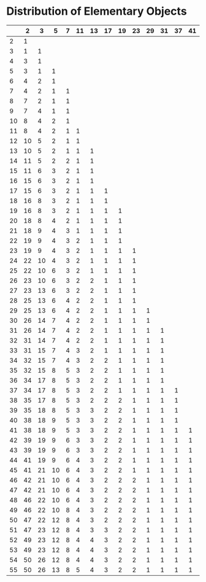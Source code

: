 # Distribution of Elementary Objects

|  | 2| 3| 5|7|11|13|17|19|23|29|31|37|41|43|47|53|
|--|--|--|--|-|--|--|--|--|--|--|--|--|--|--|--|--|
| 2| 1|  |  | |  |  |  |  |  |  |  |  |  |  |  |  |
| 3| 1| 1|  | |  |  |  |  |  |  |  |  |  |  |  |  |
| 4| 3| 1|  | |  |  |  |  |  |  |  |  |  |  |  |  |
| 5| 3| 1| 1| |  |  |  |  |  |  |  |  |  |  |  |  |
| 6| 4| 2| 1| |  |  |  |  |  |  |  |  |  |  |  |  |
| 7| 4| 2| 1|1|  |  |  |  |  |  |  |  |  |  |  |  |
| 8| 7| 2| 1|1|  |  |  |  |  |  |  |  |  |  |  |  |
| 9| 7| 4| 1|1|  |  |  |  |  |  |  |  |  |  |  |  |
|10| 8| 4| 2|1|  |  |  |  |  |  |  |  |  |  |  |  |
|11| 8| 4| 2|1| 1|  |  |  |  |  |  |  |  |  |  |  |
|12|10| 5| 2|1| 1|  |  |  |  |  |  |  |  |  |  |  |
|13|10| 5| 2|1| 1| 1|  |  |  |  |  |  |  |  |  |  |
|14|11| 5| 2|2| 1| 1|  |  |  |  |  |  |  |  |  |  |
|15|11| 6| 3|2| 1| 1|  |  |  |  |  |  |  |  |  |  |
|16|15| 6| 3|2| 1| 1|  |  |  |  |  |  |  |  |  |  |
|17|15| 6| 3|2| 1| 1| 1|  |  |  |  |  |  |  |  |  |
|18|16| 8| 3|2| 1| 1| 1|  |  |  |  |  |  |  |  |  |
|19|16| 8| 3|2| 1| 1| 1| 1|  |  |  |  |  |  |  |  |
|20|18| 8| 4|2| 1| 1| 1| 1|  |  |  |  |  |  |  |  |
|21|18| 9| 4|3| 1| 1| 1| 1|  |  |  |  |  |  |  |  |
|22|19| 9| 4|3| 2| 1| 1| 1|  |  |  |  |  |  |  |  |
|23|19| 9| 4|3| 2| 1| 1| 1| 1|  |  |  |  |  |  |  |
|24|22|10| 4|3| 2| 1| 1| 1| 1|  |  |  |  |  |  |  |
|25|22|10| 6|3| 2| 1| 1| 1| 1|  |  |  |  |  |  |  |
|26|23|10| 6|3| 2| 2| 1| 1| 1|  |  |  |  |  |  |  |
|27|23|13| 6|3| 2| 2| 1| 1| 1|  |  |  |  |  |  |  |
|28|25|13| 6|4| 2| 2| 1| 1| 1|  |  |  |  |  |  |  |
|29|25|13| 6|4| 2| 2| 1| 1| 1| 1|  |  |  |  |  |  |
|30|26|14| 7|4| 2| 2| 1| 1| 1| 1|  |  |  |  |  |  |
|31|26|14| 7|4| 2| 2| 1| 1| 1| 1| 1|  |  |  |  |  |
|32|31|14| 7|4| 2| 2| 1| 1| 1| 1| 1|  |  |  |  |  |
|33|31|15| 7|4| 3| 2| 1| 1| 1| 1| 1|  |  |  |  |  |
|34|32|15| 7|4| 3| 2| 2| 1| 1| 1| 1|  |  |  |  |  |
|35|32|15| 8|5| 3| 2| 2| 1| 1| 1| 1|  |  |  |  |  |
|36|34|17| 8|5| 3| 2| 2| 1| 1| 1| 1|  |  |  |  |  |
|37|34|17| 8|5| 3| 2| 2| 1| 1| 1| 1| 1|  |  |  |  |
|38|35|17| 8|5| 3| 2| 2| 2| 1| 1| 1| 1|  |  |  |  |
|39|35|18| 8|5| 3| 3| 2| 2| 1| 1| 1| 1|  |  |  |  |
|40|38|18| 9|5| 3| 3| 2| 2| 1| 1| 1| 1|  |  |  |  |
|41|38|18| 9|5| 3| 3| 2| 2| 1| 1| 1| 1| 1|  |  |  |
|42|39|19| 9|6| 3| 3| 2| 2| 1| 1| 1| 1| 1|  |  |  |
|43|39|19| 9|6| 3| 3| 2| 2| 1| 1| 1| 1| 1| 1|  |  |
|44|41|19| 9|6| 4| 3| 2| 2| 1| 1| 1| 1| 1| 1|  |  |
|45|41|21|10|6| 4| 3| 2| 2| 1| 1| 1| 1| 1| 1|  |  |
|46|42|21|10|6| 4| 3| 2| 2| 2| 1| 1| 1| 1| 1|  |  |
|47|42|21|10|6| 4| 3| 2| 2| 2| 1| 1| 1| 1| 1| 1|  |
|48|46|22|10|6| 4| 3| 2| 2| 2| 1| 1| 1| 1| 1| 1|  |
|49|46|22|10|8| 4| 3| 2| 2| 2| 1| 1| 1| 1| 1| 1|  |
|50|47|22|12|8| 4| 3| 2| 2| 2| 1| 1| 1| 1| 1| 1|  |
|51|47|23|12|8| 4| 3| 3| 2| 2| 1| 1| 1| 1| 1| 1|  |
|52|49|23|12|8| 4| 4| 3| 2| 2| 1| 1| 1| 1| 1| 1|  |
|53|49|23|12|8| 4| 4| 3| 2| 2| 1| 1| 1| 1| 1| 1| 1|
|54|50|26|12|8| 4| 4| 3| 2| 2| 1| 1| 1| 1| 1| 1| 1|
|55|50|26|13|8| 5| 4| 3| 2| 2| 1| 1| 1| 1| 1| 1| 1|
